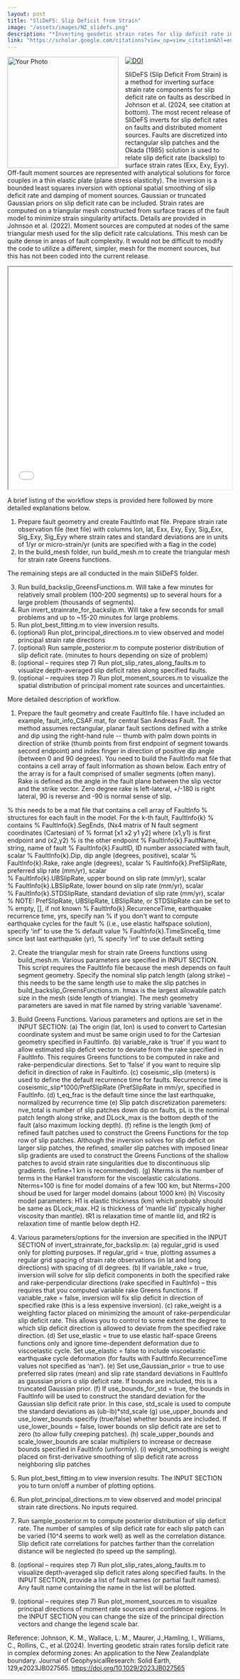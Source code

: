 ```yaml
---
layout: post
title: "SliDeFS: Slip Deficit from Strain" 
image: "/assets/images/NZ_slidefs.png" 
description: "*Inverting geodetic strain rates for slip deficit rate in complex deforming zones: An application to the New Zealand plate boundary.* Kaj M Johnson, Laura M Wallace, Jeremy Maurer, Ian Hamling, Charles Williams, Chris Rollins, Matt Gerstenberger, Russ Van Dissen (2024)."
link: "https://scholar.google.com/citations?view_op=view_citation&hl=en&user=564iLhYAAAAJ&sortby=pubdate&citation_for_view=564iLhYAAAAJ:mB3voiENLuc"
---
```



<img src="{{ page.image }}" alt="Your Photo" width="250" style="float:left; margin-right:15px;">

[![DOI](https://zenodo.org/badge/616735576.svg)](https://zenodo.org/badge/latestdoi/616735576)

SliDeFS (Slip Deficit From Strain) is a method for inverting surface strain rate components for slip deficit rate on faults as described in Johnson et al. (2024, see citation at bottom). The most recent release of SliDeFS inverts for slip deficit rates on faults and distributed moment sources. Faults are discretized into rectangular slip patches and the Okada (1985) solution is used to relate slip deficit rate (backslip) to surface strain rates (Exx, Exy, Eyy). Off-fault moment sources are represented with analytical solutions for force couples in a thin elastic plate (plane stress elasticity). The inversion is a bounded least squares inversion with optional spatial smoothing of slip deficit rate and damping of moment sources. Gaussian or truncated Gaussian priors on slip deficit rate can be included. Strain rates are computed on a triangular mesh constructed from surface traces of the fault model to minimize strain singularity artifacts. Details are provided in Johnson et al. (2022). Moment sources are computed at nodes of the same triangular mesh used for the slip deficit rate calculations. This mesh can be quite dense in areas of fault complexity. It would not be difficult to modify the code to utilize a different, simpler, mesh for the moment sources, but this has not been coded into the current release. 

<iframe src="/assets/src/slidefs/interactive_slidefs.html" width="100%" height="500px"></iframe>

A brief listing of the workflow steps is provided here followed by more detailed explanations below. 

1. Prepare fault geometry and create FaultInfo mat file. Prepare strain rate observation file (text file) with columns
lon, lat, Exx, Exy, Eyy, Sig_Exx, Sig_Exy, Sig_Eyy
where strain rates and standard deviations are in units of 1/yr or   micro-strain/yr (units are specified with a flag in the code)
1. In the build_mesh folder, run build_mesh.m to create the triangular mesh for strain rate Greens functions. 

The remaining steps are all conducted in the main SliDeFS folder. 

3. Run build_backslip_GreensFunctions.m.  Will take a few minutes for relatively small problem (100-200 segments) up to several hours for a large problem (thousands of segments).
4. Run invert_strainrate_for_backslip.m. Will take a few seconds for small problems and up to ~15-20 minutes for large problems. 
5. Run plot_best_fitting.m to view inversion results. 
6. (optional) Run plot_principal_directions.m to view observed and model principal strain rate directions
7. (optional) Run sample_posterior.m to compute posterior distribution of slip deficit rate.  (minutes to hours depending on size of problem)
8. (optional – requires step 7) Run plot_slip_rates_along_faults.m to visualize depth-averaged slip deficit rates along specified faults. 
9. (optional – requires step 7) Run plot_moment_sources.m to visualize the spatial distribution of principal moment rate sources and uncertainties. 


More detailed description of workflow. 

1. Prepare the fault geometry and create FaultInfo file. I have included an example, fault_info_CSAF.mat, for central San Andreas Fault. The method assumes rectangular, planar fault sections defined with a strike and dip using the right-hand rule -- thumb with palm down points in direction of strike (thumb points from first endpoint of segment towards second endpoint)  and index finger in direction of positive dip angle (between 0 and 90 degrees). You need to build the FaultInfo mat file that contains a cell array of fault information as shown below. Each entry of the array is for a fault comprised of smaller segments (often many). Rake is defined as the angle in the fault plane between the slip vector and the strike vector. Zero degree rake is left-lateral, +/-180 is right lateral, 90 is reverse and -90 is normal sense of slip.      

% this needs to be a mat file that contains a cell array of FaultInfo
% structures for each fault in the model. For the k-th fault, FaultInfo{k}
% contains
%     FaultInfo{k}.SegEnds,  (Nx4 matrix of N fault segment coordinates (Cartesian) of
%       format [x1 x2 y1 y2] where (x1,y1) is first endpoint and (x2,y2)
%       is the other endpoint
%     FaultInfo{k}.FaultName, string, name of fault
%     FaultInfo{k}.FaultID, ID number associated with fault, scalar
%     FaultInfo{k}.Dip, dip angle (degrees, positive), scalar
%     FaultInfo{k}.Rake, rake angle (degrees), scalar
%     FaultInfo{k}.PrefSlipRate, preferred slip rate (mm/yr), scalar  
%     FaultInfo{k}.UBSlipRate, upper bound on slip rate (mm/yr), scalar   
%     FaultInfo{k}.LBSlipRate, lower bound on slip rate (mm/yr), scalar    
%     FaultInfo{k}.STDSlipRate, standard deviation of slip rate (mm/yr), scalar   
%     NOTE: PrefSlipRate, UBSlipRate, LBSlipRate, or STDSlipRate can be set to
%          empty, [], if not known
%     FaultInfo{k}.RecurrenceTime, earthquake recurrence time, yrs, specify nan
%          if you don't want to compute earthquake cycles for the fault 
%          (i.e., use elastic halfspace solution), specify 'inf' to use the
%          default value 
%     FaultInfo{k}.TimeSinceEq, time since last last earthquake (yr),
%          specify 'inf' to use default setting 


2. Create the triangular mesh for strain rate Greens functions using build_mesh.m. Various parameters are specified in INPUT SECTION. This script requires the FaultInfo file because the mesh depends on fault segment geometry. Specify the nominal slip patch length (along strike) – this needs to be the same length use to make the slip patches in build_backslip_GreensFunctions.m. hmax is the largest allowable patch size in the mesh (side length of triangle). The mesh geometry parameters are saved in mat file named by string variable ‘savename’.

3. Build Greens Functions. Various parameters and options are set in the INPUT SECTION: 
(a) The origin (lat, lon) is used to convert to Cartesian coordinate system and must be same origin used to for the Cartesian geometry specified in FaultInfo. 
(b) variable_rake is ‘true’ if you want to allow estimated slip deficit vector to deviate from the rake specified in FaultInfo. This requires Greens functions to be computed in rake and rake-perpendicular directions. Set to ‘false’ if you want to require slip deficit in direction of rake in Faultinfo. 
(c) coseismic_slip (meters) is used to define the default recurrence time for faults. Recurrence time is coseismic_slip*1000/PrefSlipRate (PrefSlipRate in mm/yr, specified in FaultInfo.
(d) t_eq_frac is the default time since the last earthquake, normalized by recurrence time
(e) Slip patch discretization paremeters: nve_total is number of slip patches down dip on faults, pL is the nominal patch length along strike, and DLock_max is the bottom depth of the fault (also maximum locking depth).
(f) refine is the length (km) of refined fault patches used to construct the Greens Functions for the top row of slip patches. Although the inversion solves for slip deficit on larger slip patches, the refined, smaller slip patches with imposed linear slip gradients are used to construct the Greens Functions of the shallow patches to avoid strain rate singularities due to discontinuous slip gradients. (refine=1 km is recommended).
(g) Nterms is the number of terms in the Hankel transform for the viscoelastic calculations. Nterms=100 is fine for model domains of a few 100 km, but Nterms=200 shoud be used for larger model domains (about 1000 km)
(h) Viscosity model parameters: H1 is elastic thickness (km) which probably should be same as DLock_max. H2 is thickness of ‘mantle lid’ (typically higher viscosity than mantle). tR1 is relaxation time of mantle lid, and tR2 is relaxation time of mantle below depth H2.    
 
4. Various parameters/options for the inversion are specified in the INPUT SECTION of invert_strainrate_for_backslip.m:
(a) regular_grid is used only for plotting purposes. If regular_grid = true, plotting assumes a regular grid spacing of strain rate observations (in lat and long directions) with spacing of dl degrees. 
(b) If variable_rake = true, inversion will solve for slip deficit components in both the specified rake and rake-perpendicular directions (rake specified in FaultInfo) – this requires that you computed variable rake Greens functions. If variable_rake = false, inversion will fix slip deficit in direction of specified rake (this is a less expensive inversion). 
(c) rake_weight is a weighting factor placed on minimizing the amount of rake-perpendicular slip deficit rate. This allows you to control to some extent the degree to which slip deficit direction is allowed to deviate from the specified rake direction. 
(d) Set use_elastic = true to use elastic half-space Greens functions only and ignore time-dependent deformation due to viscoelastic cycle.  Set use_elastic = false to include viscoelastic earthquake cycle deformation (for faults with FaultInfo.RecurrenceTime values not specified as ‘nan’). 
(e) Set use_Gaussian_prior = true to use preferred slip rates (mean) and slip rate standard deviations in FaultInfo as gaussian priors o slip deficit rate. If bounds are included, this is a truncated Gaussian prior.
(f) If use_bounds_for_std = true, the bounds in FaultInfo will be used to construct the standard deviation for the Gaussian slip deficit rate prior. In this case, std_scale is used to compute the standard deviations as (ub-lb)*std_scale
(g) use_upper_bounds and use_lower_bounds specifiy (true/false) whether bounds are included. If use_lower_bounds = false, lower bounds on slip deficit rate are set to zero (to allow fully creeping patches). 
(h) scale_upper_bounds and scale_lower_bounds are scalar multipliers to increase or decrease bounds specified in FaultInfo (uniformly).
(i) weight_smoothing is weight placed on first-derivative smoothing of slip deficit rate across neighboring slip patches


5. Run plot_best_fitting.m to view inversion results. The INPUT SECTION you to turn on/off a number of plotting options. 

6. Run plot_principal_directions.m to view observed and model principal strain rate directions. No inputs required. 

7. Run sample_posterior.m to compute posterior distribution of slip deficit rate.  The number of samples of slip deficit rate for each slip patch can be varied (10^4 seems to work well) as well as the correlation distance. Slip deficit rate correlations for patches farther than the correlation distance will be neglected (to speed up the sampling). 

8. (optional – requires step 7) Run plot_slip_rates_along_faults.m to visualize depth-averaged slip deficit rates along specified faults. In the INPUT SECTION, provide a list of fault names (or partial fault names). Any fault name containing the name in the list will be plotted.

9. (optional – requires step 7) Run plot_moment_sources.m to visualize principal directions of moment rate sources and confidence regions. In the INPUT SECTION you can change the size of the principal direction vectors and change the legend scale bar. 

Reference:
Johnson, K. M., Wallace, L. M., Maurer, J.,Hamling, I., Williams, C., Rollins, C., et al.(2024). Inverting geodetic strain rates forslip deficit rate in complex deforming zones: An application to the New Zealandplate boundary. Journal of GeophysicalResearch: Solid Earth, 129,e2023JB027565.  https://doi.org/10.1029/2023JB027565